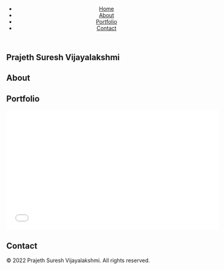 <!DOCTYPE html>
<html lang="en">
<head>
  <meta charset="UTF-8">
  <meta name="viewport" content="width=device-width, initial-scale=1.0">
  <title>Prajeth Suresh Vijayalakshmi - Film Portfolio</title>
  <link rel="stylesheet" href="styles.css"> <!-- Link to your CSS file -->
  <style>
    /* Add custom styles specific to this page */
  </style>
</head>
<body>
  <header>
    <nav>
      <ul>
        <li><a href="#home">Home</a></li>
        <li><a href="#about">About</a></li>
        <li><a href="#portfolio">Portfolio</a></li>
        <li><a href="#contact">Contact</a></li>
      </ul>
    </nav>
  </header>

  <section id="home">
    <h1>Prajeth Suresh Vijayalakshmi</h1>
    <!-- Add a brief introduction or a captivating video here -->
  </section>

  <section id="about">
    <h2>About</h2>
    <!-- Add information about yourself and your filmmaking journey -->
  </section>

  <section id="portfolio">
    <h2>Portfolio</h2>
    <!-- Showcase your films with video embeds or thumbnails -->
    <div class="video-container">
      <iframe width="560" height="315" src="(https://www.youtube.com/watch?v=AoYs05UCKIY&ab_channel=CityofBelmont)" frameborder="0" allowfullscreen></iframe>
    </div>
  </section>

  <section id="contact">
    <h2>Contact</h2>
    <!-- Add a contact form or provide your contact information -->
  </section>

  <footer>
    <p>&copy; 2022 Prajeth Suresh Vijayalakshmi. All rights reserved.</p>
  </footer>

  <script src="script.js"></script> <!-- Link to your JavaScript file -->
  <script src="smooth-scroll.min.js"></script> <!-- Link to Smooth Scroll library -->
  <script>
    new SmoothScroll('a[href*="#"]');
  </script>
</body>
</html>
